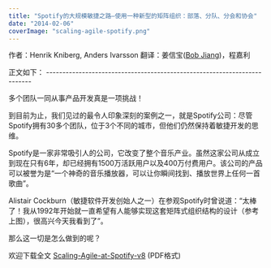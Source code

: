 ```yaml
---
title: "Spotify的大规模敏捷之路—使用一种新型的矩阵组织：部落、分队、分会和协会"
date: "2014-02-06"
coverImage: "scaling-agile-spotify.png"
---
```


作者：Henrik Kniberg, Anders Ivarsson 翻译：姜信宝([Bob Jiang](http://bobjiang.com/))，程嘉利

正文如下： -------------------------------------------------------------------------

多个团队一同从事产品开发真是一项挑战！

到目前为止，我们见过的最令人印象深刻的案例之一，就是Spotify公司：尽管Spotify拥有30多个团队，位于3个不同的城市，但他们仍然保持着敏捷开发的思维。

Spotify是一家非常吸引人的公司，它改变了整个音乐产业。虽然这家公司从成立到现在只有6年，却已经拥有1500万活跃用户以及400万付费用户。该公司的产品可以被誉为是“一个神奇的音乐播放器，可以让你瞬间找到、播放世界上任何一首歌曲”。

Alistair Cockburn（敏捷软件开发创始人之一）在参观Spotify时曾说道：“太棒了！我从1992年开始就一直希望有人能够实现这套矩阵式组织结构的设计（参考上图），很高兴今天我看到了”。

那么这一切是怎么做到的呢？

欢迎下载全文 [Scaling-Agile-at-Spotify-v8](/images/Scaling-Agile-at-Spotify-v8.pdf) (PDF格式)
